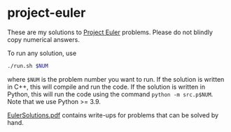 # project-euler

These are my solutions to [Project Euler](https://projecteuler.net/) problems.
Please do not blindly copy numerical answers.

To run any solution, use

```bash
./run.sh $NUM
```

where `$NUM` is the problem number you want to run.
If the solution is written in C++, this will compile and run the code.
If the solution is written in Python, this will run the code using the command `python -m src.p$NUM`.
Note that we use Python >= 3.9.

[EulerSolutions.pdf](EulerSolutions.pdf)  contains write-ups for problems that can be solved by hand.
